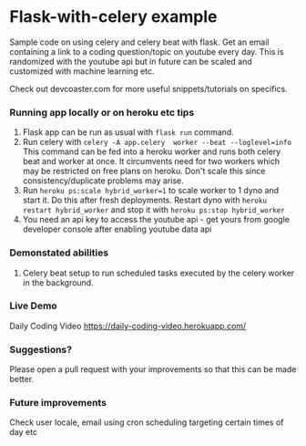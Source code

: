 # Flask-with-celery example
Sample code on using celery and celery beat with flask. 
Get an email containing a link to a coding question/topic on youtube every day. This is randomized with the youtube api 
but in future can be scaled and customized with machine learning etc. 

Check out devcoaster.com for more useful snippets/tutorials on specifics. 

### Running app locally or on heroku etc tips 
1. Flask app can be run as usual with `flask run` command. 
2. Run celery with `celery -A app.celery  worker --beat --loglevel=info` This command can be fed into a heroku worker and runs 
both celery beat and worker at once. It circumvents need for two workers which may be restricted on free plans on heroku. 
Don't scale this since consistency/duplicate problems may arise. 
3. Run `heroku ps:scale hybrid_worker=1` to scale worker to 1 dyno and start it. Do this after fresh deployments.
Restart dyno with `heroku restart hybrid_worker` and stop it with `heroku ps:stop hybrid_worker`
4. You need an api key to access the youtube api - get yours from google developer console after enabling youtube data api 

### Demonstated abilities 
1. Celery beat setup to run scheduled tasks executed by the celery worker in the background. 

### Live Demo 
Daily Coding Video 
https://daily-coding-video.herokuapp.com/ 

### Suggestions? 
Please open a pull request with your improvements so that this can be made better. 

### Future improvements
Check user locale, email using cron scheduling targeting certain times of day etc 